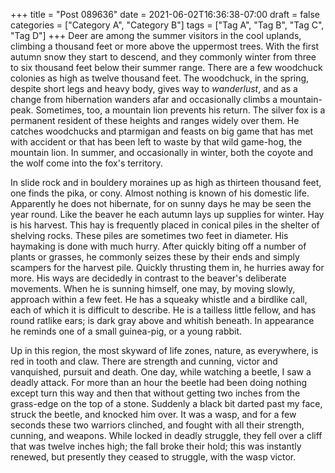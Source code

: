 +++
title = "Post 089636"
date = 2021-06-02T16:36:38-07:00
draft = false
categories = ["Category A", "Category B"]
tags = ["Tag A", "Tag B", "Tag C", "Tag D"]
+++
Deer are among the summer visitors in the cool uplands, climbing a thousand feet or more above the uppermost trees. With the first autumn snow they start to descend, and they commonly winter from three to six thousand feet below their summer range. There are a few woodchuck colonies as high as twelve thousand feet. The woodchuck, in the spring, despite short legs and heavy body, gives way to _wanderlust_, and as a change from hibernation wanders afar and occasionally climbs a mountain-peak. Sometimes, too, a mountain lion prevents his return. The silver fox is a permanent resident of these heights and ranges widely over them. He catches woodchucks and ptarmigan and feasts on big game that has met with accident or that has been left to waste by that wild game-hog, the mountain lion. In summer, and occasionally in winter, both the coyote and the wolf come into the fox's territory.

In slide rock and in bouldery moraines up as high as thirteen thousand feet, one finds the pika, or cony. Almost nothing is known of his domestic life. Apparently he does not hibernate, for on sunny days he may be seen the year round. Like the beaver he each autumn lays up supplies for winter. Hay is his harvest. This hay is frequently placed in conical piles in the shelter of shelving rocks. These piles are sometimes two feet in diameter. His haymaking is done with much hurry. After quickly biting off a number of plants or grasses, he commonly seizes these by their ends and simply scampers for the harvest pile. Quickly thrusting them in, he hurries away for more. His ways are decidedly in contrast to the beaver's deliberate movements. When he is sunning himself, one may, by moving slowly, approach within a few feet. He has a squeaky whistle and a birdlike call, each of which it is difficult to describe. He is a tailless little fellow, and has round ratlike ears; is dark gray above and whitish beneath. In appearance he reminds one of a small guinea-pig, or a young rabbit.

Up in this region, the most skyward of life zones, nature, as everywhere, is red in tooth and claw. There are strength and cunning, victor and vanquished, pursuit and death. One day, while watching a beetle, I saw a deadly attack. For more than an hour the beetle had been doing nothing except turn this way and then that without getting two inches from the grass-edge on the top of a stone. Suddenly a black bit darted past my face, struck the beetle, and knocked him over. It was a wasp, and for a few seconds these two warriors clinched, and fought with all their strength, cunning, and weapons. While locked in deadly struggle, they fell over a cliff that was twelve inches high; the fall broke their hold; this was instantly renewed, but presently they ceased to struggle, with the wasp victor.
